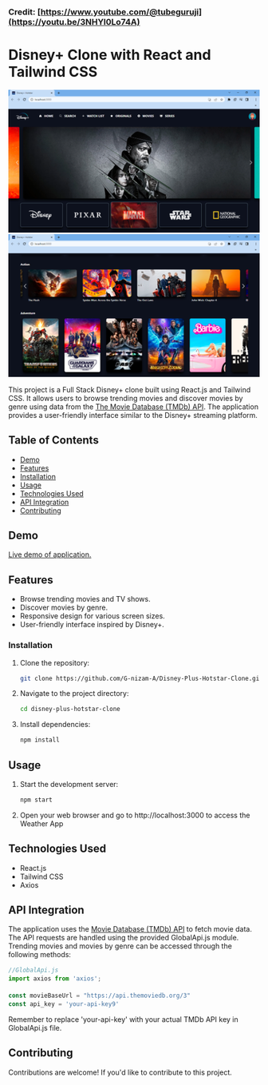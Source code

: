 ### Credit: [https://www.youtube.com/@tubeguruji](https://youtu.be/3NHYl0Lo74A)

# Disney+ Clone with React and Tailwind CSS

![Disney+ Clone](Screenshot/ss1.png)
![Disney+ Clone](Screenshot/ss2.png)

This project is a Full Stack Disney+ clone built using React.js and Tailwind CSS. It allows users to browse trending movies and discover movies by genre using data from the [The Movie Database (TMDb) API](https://www.themoviedb.org/). The application provides a user-friendly interface similar to the Disney+ streaming platform.

## Table of Contents

- [Demo](#demo)
- [Features](#features)
- [Installation](#installation)
- [Usage](#usage)
- [Technologies Used](#technologies-used)
- [API Integration](#api-integration)
- [Contributing](#contributing)

## Demo

[Live demo of application.](https://g-nizam-a.github.io/Disney-Plus-Hotstar-Clone/)

## Features

- Browse trending movies and TV shows.
- Discover movies by genre.
- Responsive design for various screen sizes.
- User-friendly interface inspired by Disney+.


### Installation
1. Clone the repository:
   ```sh
   git clone https://github.com/G-nizam-A/Disney-Plus-Hotstar-Clone.git

2. Navigate to the project directory:
   ```sh
   cd disney-plus-hotstar-clone

3. Install dependencies:
   ```sh
   npm install

## Usage
1. Start the development server:
   ```sh
   npm start

2. Open your web browser and go to http://localhost:3000 to access the Weather App

## Technologies Used

- React.js
- Tailwind CSS
- Axios

## API Integration

The application uses the [Movie Database (TMDb) API](https://www.themoviedb.org/) to fetch movie data. The API requests are handled using the provided GlobalApi.js module. Trending movies and movies by genre can be accessed through the following methods:
```javascript
//GlobalApi.js
import axios from 'axios';
                      
const movieBaseUrl = "https://api.themoviedb.org/3"
const api_key = 'your-api-key9'
```
Remember to replace 'your-api-key' with your actual TMDb API key in GlobalApi.js file.

## Contributing
Contributions are welcome! If you'd like to contribute to this project.


